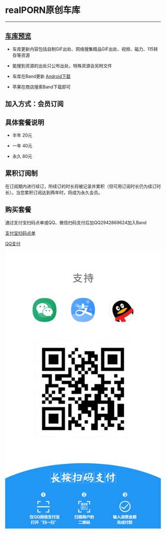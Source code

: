 realPORN原创车库
===

-----
[车库预览](https://github.com/yhfnazi/yhfnazi-gif/blob/master/%E8%BD%A6%E5%BA%93%E9%A2%84%E8%A7%88.png)
-

* 车库更新内容包括自制GIF出处、网络搜集精品GIF出处、视频、磁力、115转存等资源  

* 能搜到资源的出处只公布出处，特殊资源会另附文件  

* 车库在Band更新
[Android下载](https://www.lanzous.com/i2iebza)

* 苹果在商店搜索Band下载即可

加入方式：会员订阅
--


具体套餐说明
--

* 半年 20元

* 一年 40元

* 永久 80元

累积订阅制
--

在订阅期内进行续订，所续订的时长将被记录并累积（但可用订阅时长仍为续订时长）。当您累积订阅达到两年时，将成为永久会员。

购买套餐
--

通过支付宝扫码点单或QQ、微信扫码支付后加QQ2942869624加入Band

[支付宝扫码点单](https://qr.alipay.com/00c06698fscpphlf6fb9w34)

[QQ支付](https://i.qianbao.qq.com/wallet/sqrcode.htm?m=tenpay&f=wallet&a=1&ac=CAEQ4uCJ5QIYmuDo8gU%3D_xxx_sign&u=748843106&n=Norman+%E2%80%A2+Mises)

![微信支付](QQ.微信付款.png)
